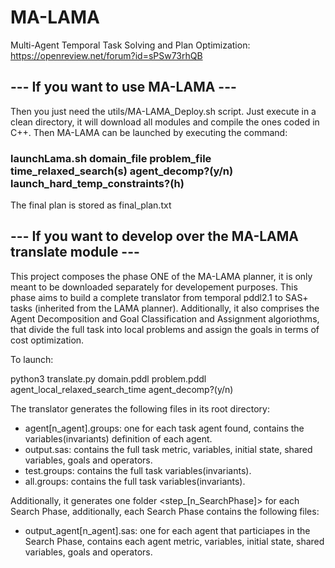 # MA-LAMA
Multi-Agent Temporal Task Solving and Plan Optimization: https://openreview.net/forum?id=sPSw73rhQB

## --- If you want to use MA-LAMA ---

Then you just need the utils/MA-LAMA_Deploy.sh script.
Just execute in a clean directory, it will download all modules and compile the ones coded in C++. Then MA-LAMA can be launched by executing the command: 
### launchLama.sh domain_file problem_file time_relaxed_search(s) agent_decomp?(y/n) launch_hard_temp_constraints?(h)

The final plan is stored as final_plan.txt

## --- If you want to develop over the MA-LAMA translate module ---

This project composes the phase ONE of the MA-LAMA planner, it is only meant to be downloaded separately for developement purposes.
This phase aims to build a complete translator from temporal pddl2.1 to SAS+ tasks (inherited from the LAMA planner). Additionally, it also comprises the Agent Decomposition and Goal Classification and Assignment algoriothms, that divide the full task into local problems and assign the goals in terms of cost optimization.

To launch:

python3 translate.py domain.pddl problem.pddl agent_local_relaxed_search_time agent_decomp?(y/n)

The translator generates the following files in its root directory:
  - agent[n_agent].groups: one for each task agent found, contains the variables(invariants) definition of each agent.
  - output.sas: contains the full task metric, variables, initial state, shared variables, goals and operators.
  - test.groups: contains the full task variables(invariants).
  - all.groups: contains the full task variables(invariants).

Additionally, it generates one folder <step_[n_SearchPhase]> for each Search Phase, additionally, each Search Phase contains the following files:
  - output_agent[n_agent].sas: one for each agent that particiapes in the Search Phase, contains each agent metric, variables, initial state, shared variables, goals and operators.
